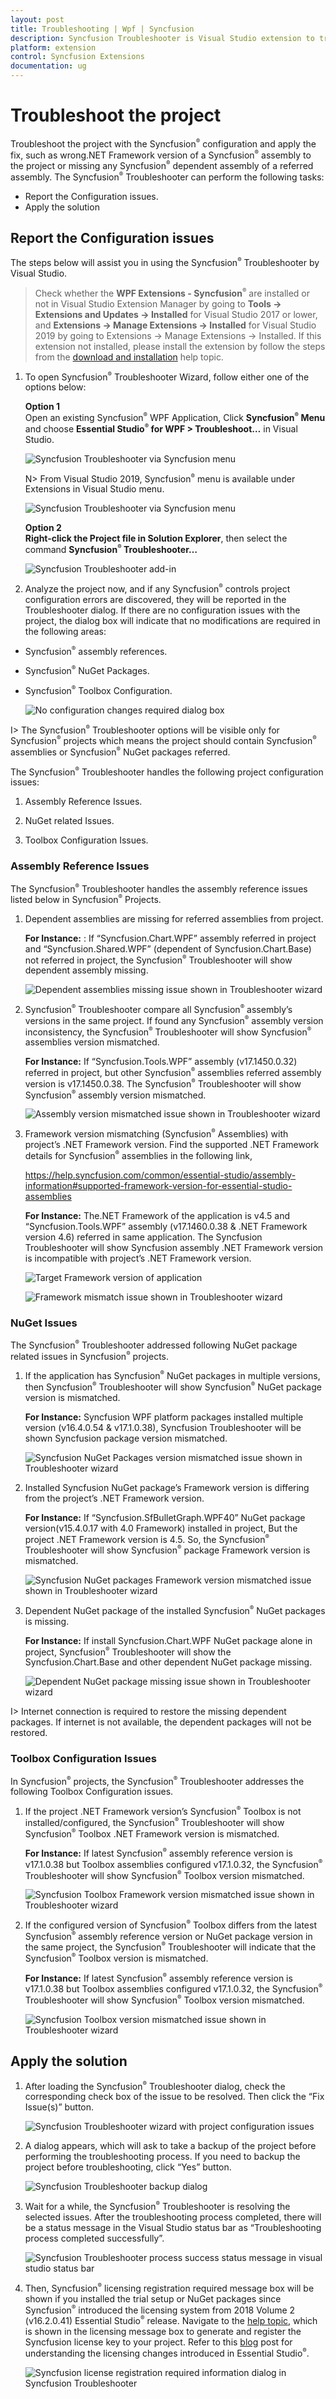 ```yaml
---
layout: post
title: Troubleshooting | Wpf | Syncfusion
description: Syncfusion Troubleshooter is Visual Studio extension to troubleshoot the configuration issues in Syncfusion assembly reference, webconfig entries in projects.
platform: extension
control: Syncfusion Extensions
documentation: ug
---
```


# Troubleshoot the project

Troubleshoot the project with the Syncfusion<sup style="font-size:70%">&reg;</sup> configuration and apply the fix, such as wrong.NET Framework version of a Syncfusion<sup style="font-size:70%">&reg;</sup> assembly to the project or missing any Syncfusion<sup style="font-size:70%">&reg;</sup> dependent assembly of a referred assembly. The Syncfusion<sup style="font-size:70%">&reg;</sup> Troubleshooter can perform the following tasks:

* Report the Configuration issues.  
* Apply the solution

## Report the Configuration issues

The steps below will assist you in using the Syncfusion<sup style="font-size:70%">&reg;</sup> Troubleshooter by Visual Studio. 

> Check whether the **WPF Extensions - Syncfusion<sup style="font-size:70%">&reg;</sup>** are installed or not in Visual Studio Extension Manager by going to **Tools -> Extensions and Updates -> Installed** for Visual Studio 2017 or lower, and **Extensions -> Manage Extensions -> Installed** for Visual Studio 2019 by going to Extensions -> Manage Extensions -> Installed. If this extension not installed, please install the extension by follow the steps from the [download and installation](download-and-installation) help topic.

1. To open Syncfusion<sup style="font-size:70%">&reg;</sup> Troubleshooter Wizard, follow either one of the options below: 
   
   **Option 1**  
   Open an existing Syncfusion<sup style="font-size:70%">&reg;</sup> WPF Application, Click **Syncfusion<sup style="font-size:70%">&reg;</sup> Menu** and choose **Essential Studio<sup style="font-size:70%">&reg;</sup> for WPF > Troubleshoot…** in Visual Studio.

   ![Syncfusion Troubleshooter via Syncfusion menu](SyncfusionTroubleshooter_images/Syncfusion_Menu_Troubleshooter.png)

   N> From Visual Studio 2019, Syncfusion<sup style="font-size:70%">&reg;</sup> menu is available under Extensions in Visual Studio menu.

   ![Syncfusion Troubleshooter via Syncfusion menu](SyncfusionTroubleshooter_images/Syncfusion_Menu_Troubleshooter_2019.png)


   **Option 2**  
   **Right-click the Project file in Solution Explorer**, then select the command **Syncfusion<sup style="font-size:70%">&reg;</sup> Troubleshooter…**

   ![Syncfusion Troubleshooter add-in](SyncfusionTroubleshooter_images/SyncfusionTroubleshooter-img1_2019.png)

2. Analyze the project now, and if any Syncfusion<sup style="font-size:70%">&reg;</sup> controls project configuration errors are discovered, they will be reported in the Troubleshooter dialog.  If there are no configuration issues with the project, the dialog box will indicate that no modifications are required in the following areas:

* Syncfusion<sup style="font-size:70%">&reg;</sup> assembly references.
* Syncfusion<sup style="font-size:70%">&reg;</sup> NuGet Packages. 
* Syncfusion<sup style="font-size:70%">&reg;</sup> Toolbox Configuration.

   ![No configuration changes required dialog box](SyncfusionTroubleshooter_images/SyncfusionTroubleshooter-img2.png)

I> The Syncfusion<sup style="font-size:70%">&reg;</sup> Troubleshooter options will be visible only for Syncfusion<sup style="font-size:70%">&reg;</sup> projects which means the project should contain Syncfusion<sup style="font-size:70%">&reg;</sup> assemblies or Syncfusion<sup style="font-size:70%">&reg;</sup> NuGet packages referred.

The Syncfusion<sup style="font-size:70%">&reg;</sup> Troubleshooter handles the following project configuration issues: 

1. Assembly Reference Issues.

2. NuGet related Issues.

3. Toolbox Configuration Issues.

### Assembly Reference Issues

The Syncfusion<sup style="font-size:70%">&reg;</sup> Troubleshooter handles the assembly reference issues listed below in Syncfusion<sup style="font-size:70%">&reg;</sup> Projects. 

1. Dependent assemblies are missing for referred assemblies from project. 

   **For Instance:**  : If “Syncfusion.Chart.WPF” assembly referred in project and “Syncfusion.Shared.WPF” (dependent of Syncfusion.Chart.Base) not referred in project, the Syncfusion<sup style="font-size:70%">&reg;</sup> Troubleshooter will show dependent assembly missing.

   ![Dependent assemblies missing issue shown in Troubleshooter wizard](SyncfusionTroubleshooter_images/SyncfusionTroubleshooter-img3.png)

2. Syncfusion<sup style="font-size:70%">&reg;</sup> Troubleshooter compare all Syncfusion<sup style="font-size:70%">&reg;</sup> assembly’s versions in the same project. If found any Syncfusion<sup style="font-size:70%">&reg;</sup> assembly version inconsistency, the Syncfusion<sup style="font-size:70%">&reg;</sup> Troubleshooter will show Syncfusion<sup style="font-size:70%">&reg;</sup> assemblies version mismatched. 

   **For Instance:**  If “Syncfusion.Tools.WPF” assembly (v17.1450.0.32) referred in project, but other Syncfusion<sup style="font-size:70%">&reg;</sup> assemblies referred assembly version is v17.1450.0.38. The Syncfusion<sup style="font-size:70%">&reg;</sup> Troubleshooter will show Syncfusion<sup style="font-size:70%">&reg;</sup> assembly version mismatched.

   ![Assembly version mismatched issue shown in Troubleshooter wizard](SyncfusionTroubleshooter_images/SyncfusionTroubleshooter-img4.png)

3. Framework version mismatching (Syncfusion<sup style="font-size:70%">&reg;</sup> Assemblies) with project’s .NET Framework version. Find the supported .NET Framework details for Syncfusion<sup style="font-size:70%">&reg;</sup> assemblies in the following link,

   <https://help.syncfusion.com/common/essential-studio/assembly-information#supported-framework-version-for-essential-studio-assemblies> 

   **For Instance:** The.NET Framework of the application is v4.5 and “Syncfusion.Tools.WPF” assembly (v17.1460.0.38 & .NET Framework version 4.6) referred in same application. The Syncfusion Troubleshooter will show Syncfusion assembly .NET Framework version is incompatible with project’s .NET Framework version.

   ![Target Framework version of application](SyncfusionTroubleshooter_images/SyncfusionTroubleshooter-img5.jpg)

   ![Framework mismatch issue shown in Troubleshooter wizard](SyncfusionTroubleshooter_images/SyncfusionTroubleshooter-img6.png)

### NuGet Issues

The Syncfusion<sup style="font-size:70%">&reg;</sup> Troubleshooter addressed following NuGet package related issues in Syncfusion<sup style="font-size:70%">&reg;</sup> projects. 

1. If the application has Syncfusion<sup style="font-size:70%">&reg;</sup> NuGet packages in multiple versions, then Syncfusion<sup style="font-size:70%">&reg;</sup> Troubleshooter will show  Syncfusion<sup style="font-size:70%">&reg;</sup>  NuGet package version is mismatched. 

   **For Instance:** Syncfusion WPF platform packages installed multiple version (v16.4.0.54 & v17.1.0.38), Syncfusion Troubleshooter will be shown Syncfusion package version mismatched.
 
   ![Syncfusion NuGet Packages version mismatched issue shown in Troubleshooter wizard](SyncfusionTroubleshooter_images/SyncfusionTroubleshooter-img7.png)

2. Installed Syncfusion NuGet package’s Framework version is differing from the project’s .NET Framework version.

   **For Instance:** If “Syncfusion.SfBulletGraph.WPF40” NuGet package version(v15.4.0.17 with 4.0 Framework) installed in project, But the project .NET Framework version is 4.5. So, the Syncfusion<sup style="font-size:70%">&reg;</sup> Troubleshooter will show Syncfusion<sup style="font-size:70%">&reg;</sup> package Framework version is mismatched.
  
   ![Syncfusion NuGet packages Framework version mismatched issue shown in Troubleshooter wizard](SyncfusionTroubleshooter_images/SyncfusionTroubleshooter-img8.png)

3. Dependent NuGet package of the installed Syncfusion<sup style="font-size:70%">&reg;</sup> NuGet packages is missing.

   **For Instance:** If install Syncfusion.Chart.WPF NuGet package alone in project, Syncfusion<sup style="font-size:70%">&reg;</sup> Troubleshooter will show the Syncfusion.Chart.Base and other dependent NuGet package missing.
 
   ![Dependent NuGet package missing issue shown in Troubleshooter wizard](SyncfusionTroubleshooter_images/SyncfusionTroubleshooter-img9.png)

I> Internet connection is required to restore the missing dependent packages. If internet is not available, the dependent packages will not be restored.

### Toolbox Configuration Issues

In Syncfusion<sup style="font-size:70%">&reg;</sup> projects, the Syncfusion<sup style="font-size:70%">&reg;</sup> Troubleshooter addresses the following Toolbox Configuration issues.

1. If the project .NET Framework version’s Syncfusion<sup style="font-size:70%">&reg;</sup> Toolbox is not installed/configured, the Syncfusion<sup style="font-size:70%">&reg;</sup> Troubleshooter will show Syncfusion<sup style="font-size:70%">&reg;</sup> Toolbox .NET Framework version is mismatched. 

   **For Instance:** If latest Syncfusion<sup style="font-size:70%">&reg;</sup> assembly reference version is v17.1.0.38 but Toolbox assemblies configured v17.1.0.32, the Syncfusion<sup style="font-size:70%">&reg;</sup> Troubleshooter will show Syncfusion<sup style="font-size:70%">&reg;</sup> Toolbox version mismatched.
 
   ![Syncfusion Toolbox Framework version mismatched issue shown in Troubleshooter wizard](SyncfusionTroubleshooter_images/SyncfusionTroubleshooter-img10.png)

2. If the configured version of Syncfusion<sup style="font-size:70%">&reg;</sup> Toolbox differs from the latest Syncfusion<sup style="font-size:70%">&reg;</sup> assembly reference version or NuGet package version in the same project, the Syncfusion<sup style="font-size:70%">&reg;</sup> Troubleshooter will indicate that the Syncfusion<sup style="font-size:70%">&reg;</sup> Toolbox version is mismatched.

   **For Instance:** If latest Syncfusion<sup style="font-size:70%">&reg;</sup> assembly reference version is v17.1.0.38 but Toolbox assemblies configured v17.1.0.32, the Syncfusion<sup style="font-size:70%">&reg;</sup> Troubleshooter will show Syncfusion<sup style="font-size:70%">&reg;</sup> Toolbox version mismatched.
  
   ![Syncfusion Toolbox version mismatched issue shown in Troubleshooter wizard](SyncfusionTroubleshooter_images/SyncfusionTroubleshooter-img11.png)

## Apply the solution

1. After loading the Syncfusion<sup style="font-size:70%">&reg;</sup> Troubleshooter dialog, check the corresponding check box of the issue to be resolved. Then click the “Fix Issue(s)” button. 

   ![Syncfusion Troubleshooter wizard with project configuration issues](SyncfusionTroubleshooter_images/SyncfusionTroubleshooter-img12.png)

2. A dialog appears, which will ask to take a backup of the project before performing the troubleshooting process. If you need to backup the project before troubleshooting, click “Yes” button. 

   ![Syncfusion Troubleshooter backup dialog](SyncfusionTroubleshooter_images/SyncfusionTroubleshooter-img13.jpeg)

3. Wait for a while, the Syncfusion<sup style="font-size:70%">&reg;</sup> Troubleshooter is resolving the selected issues. After the troubleshooting process completed, there will be a status message in the Visual Studio status bar as “Troubleshooting process completed successfully”.

   ![Syncfusion Troubleshooter process success status message in visual studio status bar](SyncfusionTroubleshooter_images/SyncfusionTroubleshooter-img14.jpeg)

4. Then, Syncfusion<sup style="font-size:70%">&reg;</sup> licensing registration required message box will be shown if you installed the trial setup or NuGet packages since Syncfusion<sup style="font-size:70%">&reg;</sup> introduced the licensing system from 2018 Volume 2 (v16.2.0.41) Essential Studio<sup style="font-size:70%">&reg;</sup> release. Navigate to the [help topic](https://help.syncfusion.com/common/essential-studio/licensing/license-key#how-to-generate-syncfusion-license-key), which is shown in the licensing message box to generate and register the Syncfusion license key to your project. Refer to this [blog](https://blog.syncfusion.com/post/Whats-New-in-2018-Volume-2-Licensing-Changes-in-the-1620x-Version-of-Essential-Studio.aspx) post for understanding the licensing changes introduced in Essential Studio<sup style="font-size:70%">&reg;</sup>.   

   ![Syncfusion license registration required information dialog in Syncfusion Troubleshooter](SyncfusionTroubleshooter_images/SyncfusionTroubleshooter-img15.jpeg)